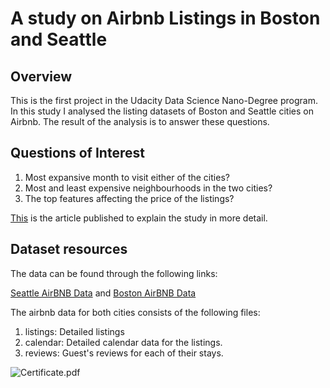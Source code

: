 <h1>A study on Airbnb Listings in Boston and Seattle</h1>
<h2>Overview</h2>
This is the first project in the Udacity Data Science Nano-Degree program. In this study I analysed the listing datasets of Boston and Seattle cities on Airbnb. The result of the analysis is to answer these questions.
<h2>Questions of Interest</h2>
<ol>
<li>Most expansive month to visit either of the cities?</li>
<li>Most and least expensive neighbourhoods in the two cities?</li>
<li>The top features affecting the price of the listings?</li>
</ol>

[This](https://medium.com/@sh.sheikhakbari/a-study-on-airbnb-listings-in-boston-and-seattle-a22a31f9209d) is the article published to explain the study in more detail.
<h2>Dataset resources</h2>
<p>The data can be found through the following links:</p>

[Seattle AirBNB Data](https://www.kaggle.com/airbnb/seattle/data)
and
[Boston AirBNB Data](https://www.kaggle.com/airbnb/seattle/data)
<p>The airbnb data for both cities consists of the following files:</p>
<ol>
<li>listings: Detailed listings</li>
<li>calendar: Detailed calendar data for the listings.</li>
<li>reviews: Guest's reviews for each of their stays.</li>
</ol>


![Certificate.pdf](https://github.com/Shayan-ShA/Boston_vs_Seattle_Airbnb_Study-Udacity_DataScience/blob/master/Certificate.png)
